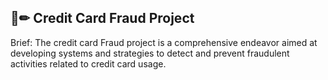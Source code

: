 ## 📄✏ Credit Card Fraud Project
Brief: The credit card Fraud project is a comprehensive endeavor aimed at developing systems and strategies to detect and prevent fraudulent activities related to credit card usage.
